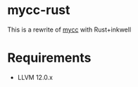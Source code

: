 # mycc-rust
This is a rewrite of [mycc](https://github.com/Imperi13/my-cc) with Rust+inkwell

# Requirements
- LLVM 12.0.x
